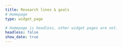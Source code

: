 ```yaml
---
title: Research lines & goals
# Homepage
type: widget_page

# Homepage is headless, other widget pages are not.
headless: false
show_date: true
---
```

